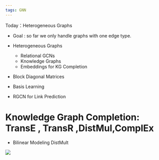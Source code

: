 ```yaml
---
tags: GNN
---
```

Today：Heterogeneous Graphs
- Goal :
so far we only handle graphs with one edge type.

- Heterogeneous Graphs
    - Relational GCNs
    - Knowledge Graphs
    - Embeddings for KG Completion

- Block Diagonal Matrices
- Basis Learning

- RGCN for Link Prediction
# Knowledge Graph Completion: TransE , TransR ,DistMul,ComplEx

- Bilinear Modeling
DistMult

![](https://s2.loli.net/2022/01/12/WAnOM2IFapUEucN.png)